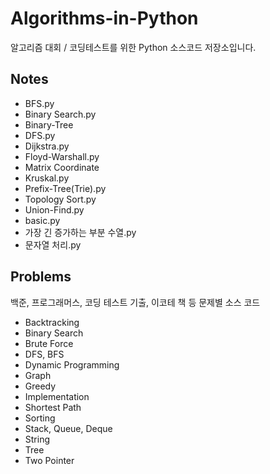 # Algorithms-in-Python
 알고리즘 대회 / 코딩테스트를 위한 Python 소스코드 저장소입니다.

## Notes
- BFS.py
- Binary Search.py
- Binary-Tree
- DFS.py
- Dijkstra.py
- Floyd-Warshall.py  
- Matrix Coordinate
- Kruskal.py
- Prefix-Tree(Trie).py
- Topology Sort.py
- Union-Find.py  
- basic.py
- 가장 긴 증가하는 부분 수열.py
- 문자열 처리.py
## Problems  
백준, 프로그래머스, 코딩 테스트 기출, 이코테 책 등 문제별 소스 코드
- Backtracking
- Binary Search
- Brute Force
- DFS, BFS
- Dynamic Programming
- Graph  
- Greedy
- Implementation
- Shortest Path  
- Sorting
- Stack, Queue, Deque
- String
- Tree
- Two Pointer